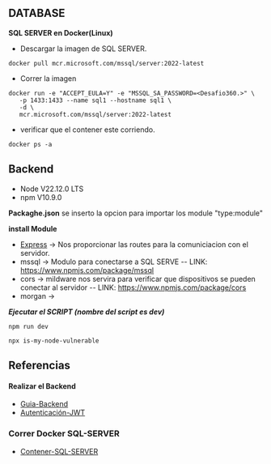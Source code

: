 ## DATABASE
**SQL SERVER en Docker(Linux)**
- Descargar la imagen de SQL SERVER.
```docker
docker pull mcr.microsoft.com/mssql/server:2022-latest
```
- Correr la imagen
```docker
docker run -e "ACCEPT_EULA=Y" -e "MSSQL_SA_PASSWORD=<Desafio360.>" \
   -p 1433:1433 --name sql1 --hostname sql1 \
   -d \
   mcr.microsoft.com/mssql/server:2022-latest
```
- verificar que el contener este corriendo.
```
docker ps -a
```

## Backend
- Node V22.12.0 LTS 
- npm  V10.9.0

**Packaghe.json**
se inserto la opcion para importar los module "type:module"

**install Module**
- [Express](https://www.npmjs.com/package/express) -> Nos proporcionar las routes para la comuniciacion con el servidor.
- mssql -> Modulo para conectarse a SQL SERVE 
-- LINK: https://www.npmjs.com/package/mssql 
- cors -> mildware nos servira para verificar que dispositivos se pueden conectar al servidor
-- LINK: https://www.npmjs.com/package/cors 
- morgan -> 

***Ejecutar el SCRIPT (nombre del script es dev)***
```
npm run dev 
```

```
npx is-my-node-vulnerable
```
## Referencias
#### Realizar el Backend
- [Guia-Backend](https://www.youtube.com/watch?v=VuQAF-44Lo0)
- [Autenticación-JWT](https://www.youtube.com/watch?v=UqnnhAZxRac)
### Correr Docker SQL-SERVER
- [Contener-SQL-SERVER](https://learn.microsoft.com/en-us/sql/linux/quickstart-install-connect-docker?view=sql-server-ver16&pivots=cs1-bash&tabs=cli)